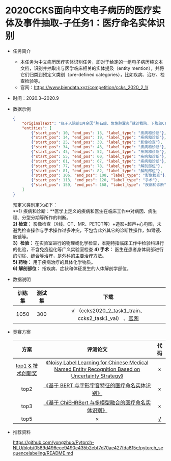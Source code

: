# 2020CCKS面向中文电子病历的医疗实体及事件抽取-子任务1：医疗命名实体识别

* 任务简介

  * 本任务为中文病历医疗实体识别任务，即对于给定的一组电子病历纯文本文档，识别并抽取出与医学临床相关的实体提及（entity mention），并将它们归类到预定义类别（pre-defined categories），比如疾病、治疗、检查检验等。
  * 官网：https://www.biendata.xyz/competition/ccks_2020_2_1/

* 时间：2020.3~2020.9

* 数据示例

  ```json
  {
      "originalText": "缘于入院前1月余因“胆石症、急性胆囊炎”就诊我院，下腹部CT示：1、胆总管上段多发结石，伴肝内外胆管扩张。2、急性胆囊炎，胆囊多发结石。入院后予抗感染，保肝，抑制胰酶分泌，营养支持等治疗，于2014.01.16在B超定位上行“胆囊穿刺造瘘术”，术顺，术后症状好转，家属要求出院。此次为行进一步治疗再次就诊我院，门诊拟“胆石症PTCD术后”收入院，自发病以来神志清，精神不振，饮食少，睡眠可，二便正常，体重未见明显增减。",
      "entities": [
          {"start_pos": 10, "end_pos": 13, "label_type": "疾病和诊断"},
          {"start_pos": 14, "end_pos": 19, "label_type": "疾病和诊断"}, 
          {"start_pos": 25, "end_pos": 30, "label_type": "影像检查"}, 
          {"start_pos": 34, "end_pos": 43, "label_type": "疾病和诊断"}, 
          {"start_pos": 45, "end_pos": 52, "label_type": "疾病和诊断"}, 
          {"start_pos": 55, "end_pos": 60, "label_type": "疾病和诊断"}, 
          {"start_pos": 61, "end_pos": 67, "label_type": "疾病和诊断"}, 
          {"start_pos": 77, "end_pos": 78, "label_type": "解剖部位"}, 
          {"start_pos": 81, "end_pos": 82, "label_type": "解剖部位"}, 
          {"start_pos": 106, "end_pos": 108, "label_type": "影像检查"}, 
          {"start_pos": 113, "end_pos": 120, "label_type": "手术"}, 
          {"start_pos": 159, "end_pos": 168, "label_type": "疾病和诊断"}
      ]
  }
  ```

  预定义类别定义如下：  
  **1) 疾病和诊断：**医学上定义的疾病和医生在临床工作中对病因、病生理、分型分期等所作的判断。  
  **2) 检查：** 影像检查（X线、CT、MR、PETCT等）+造影+超声+心电图，未避免检查操作与手术操作过多冲突，不包含此外其它的诊断性操作，如胃镜、肠镜等。  
  **3）检验：** 在实验室进行的物理或化学检查，本期特指临床工作中检验科进行的化验，不含免疫组化等广义实验室检查
  **4) 手术：** 医生在患者身体局部进行的切除、缝合等治疗，是外科的主要治疗方法。  
  **5) 药物：** 用于疾病治疗的具体化学物质。  
  **6) 解剖部位：** 指疾病、症状和体征发生的人体解剖学部位。  

* 数据说明

  | 训练集 | 测试集 |                             下载                             |
  | :----: | :----: | :----------------------------------------------------------: |
  |  1050  |  300   | [√](https://github.com/hy-struggle/ccks_ner/tree/2c72021b371c80e95b62c1a42e7e5dc557296332/clinic/PreModel_Encoder_CRF) （ccks2020_2_task1_train、ccks2_task1_val） 、[官网](https://www.biendata.xyz/competition/ccks_2021_clinic/data/) |

  

* 竞赛方案

  |                             方案                             |                           评测论文                           |                             代码                             |
  | :----------------------------------------------------------: | :----------------------------------------------------------: | :----------------------------------------------------------: |
  | [top1 & 技术创新奖](https://www.bilibili.com/video/BV1jK4y177Ya?p=23) | [《Noisy Label Learning for Chinese Medical Named Entity Recognition Based on Uncertainty Strategy》](https://bj.bcebos.com/v1/conference/ccks2020/eval_paper/ccks2020_eval_paper_3_1_1.pdf) |                              ×                               |
  |                             top2                             | [《基于 BERT 与字形字音特征的医疗命名实体识别》](https://bj.bcebos.com/v1/conference/ccks2020/eval_paper/ccks2020_eval_paper_3_1_2.pdf) |                              ×                               |
  |                             top3                             | [《基于 ChiEHRBert 与多模型融合的医疗命名实体识别》](https://bj.bcebos.com/v1/conference/ccks2020/eval_paper/ccks2020_eval_paper_3_1_3.pdf) |                              ×                               |
  |                             top5                             |                              ×                               | [√](https://github.com/hy-struggle/ccks_ner/tree/2c72021b371c80e95b62c1a42e7e5dc557296332) |

* 推荐资料

  https://github.com/yongzhuo/Pytorch-NLU/blob/0589d496ece9490c435b2ebf7d70ae427fda815e/pytorch_sequencelabeling/README.md